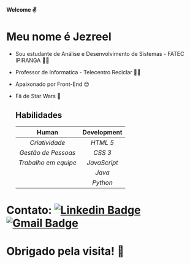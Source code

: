 ####  Welcome :v: 
 # Meu nome é Jezreel 

 - Sou estudante de Análise e Desenvolvimento de Sistemas - FATEC IPIRANGA :man_student:

 - Professor de Informatica - Telecentro Reciclar :man_teacher:

 - Apaixonado por Front-End :heart_eyes: 

 - Fã de Star Wars :black_heart:

    ## 											Habilidades											 

   |        Human         | Development  |
   | :------------------: | :----------: |
   |    *Criatividade*    |   *HTML 5*   |
   | *Gestão de Pessoas*  |   *CSS 3*    |
   | *Trabalho em equipe* | *JavaScript* |
   |                      |    *Java*    |
   |                      |   *Python*   |

  # Contato: [![Linkedin Badge](https://img.shields.io/badge/-LinkedIn-blue?style=flat-square&logo=Linkedin&logoColor=white&link=https://www.linkedin.com/in/jezreel-dalcin-a758231a2)](https://www.linkedin.com/in/jezreel-dalcin-a758231a2) [![Gmail Badge](https://img.shields.io/badge/-Gmail-c14438?style=flat-square&logo=Gmail&logoColor=white&link=mailto:jezreel.dalcin30@gmail.com)](mailto:jezreel.dalcin30@gmail.com)
  
 # Obrigado pela visita! :call_me_hand:


<!--
<script src="//platform.linkedin.com/in.js" type="text/javascript"> lang: pt_BR</script><script type="IN/Share" data-url="https://www.linkedin.com/in/jezreel-dalcin-a758231a2"></script>

**Je-12/je-12** is a ✨ _special_ ✨ repository because its `README.md` (this file) appears on your GitHub profile.


  
Here are some ideas to get you started:

- 🔭 I’m currently working on ...
- 🌱 I’m currently learning ...
- 👯 I’m looking to collaborate on ...
- 🤔 I’m looking for help with ...
- 💬 Ask me about ...
- 📫 How to reach me: ...
- 😄 Pronouns: ...
- ⚡ Fun fact: ...
-->
